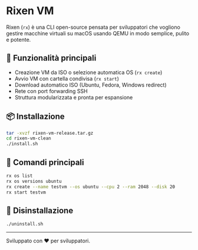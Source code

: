 # Rixen VM

Rixen (`rx`) è una CLI open-source pensata per sviluppatori che vogliono gestire macchine virtuali su macOS usando QEMU in modo semplice, pulito e potente.

## 🚀 Funzionalità principali

- Creazione VM da ISO o selezione automatica OS (`rx create`)
- Avvio VM con cartella condivisa (`rx start`)
- Download automatico ISO (Ubuntu, Fedora, Windows redirect)
- Rete con port forwarding SSH
- Struttura modularizzata e pronta per espansione

## 📦 Installazione

```bash
tar -xvzf rixen-vm-release.tar.gz
cd rixen-vm-clean
./install.sh
```

## 🧪 Comandi principali

```bash
rx os list
rx os versions ubuntu
rx create --name testvm --os ubuntu --cpu 2 --ram 2048 --disk 20
rx start testvm
```

## 🧹 Disinstallazione

```bash
./uninstall.sh
```

---

Sviluppato con ❤️ per sviluppatori.
